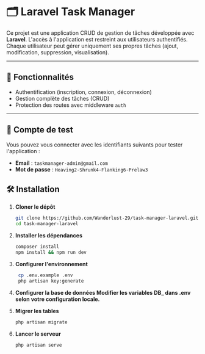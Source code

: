 # 🗂️ Laravel Task Manager

Ce projet est une application CRUD de gestion de tâches développée avec **Laravel**. L'accès à l'application est restreint aux utilisateurs authentifiés. Chaque utilisateur peut gérer uniquement ses propres tâches (ajout, modification, suppression, visualisation).

---

## 🚀 Fonctionnalités

- Authentification (inscription, connexion, déconnexion)
- Gestion complète des tâches (CRUD)
- Protection des routes avec middleware `auth`

---

## 🧪 Compte de test

Vous pouvez vous connecter avec les identifiants suivants pour tester l'application :

- **Email** : `taskmanager-admin@gmail.com`  
- **Mot de passe** : `Heaving2-Shrunk4-Flanking6-Prelaw3`

## 🛠️ Installation

1. **Cloner le dépôt**
   ```bash
   git clone https://github.com/Wanderlust-29/task-manager-laravel.git
   cd task-manager-laravel
   
2. **Installer les dépendances**
   ```bash
   composer install
   npm install && npm run dev
   
3. **Configurer l'environnement**
   ```bash
    cp .env.example .env
    php artisan key:generate
   
4. **Configurer la base de données Modifier les variables DB_ dans .env selon votre configuration locale.**

5. **Migrer les tables**
   ```bash
   php artisan migrate
   
6. **Lancer le serveur**
   ```bash
   php artisan serve